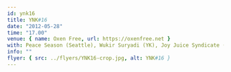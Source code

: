 ```yaml
---
id: ynk16
title: YNK#16
date: "2012-05-28"
time: "17.00"
venue: { name: Oxen Free, url: https://oxenfree.net }
with: Peace Season (Seattle), Wukir Suryadi (YK), Joy Juice Syndicate (YK) & NOK37 (YK)
info: ""
flyer: { src: ../flyers/YNK16-crop.jpg, alt: YNK#16 }
---
```

